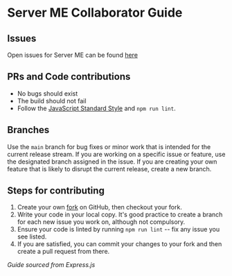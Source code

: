 # Server ME Collaborator Guide

## Issues

Open issues for Server ME can be found [here](https://github.com/ryanvmai/ServerME/issues)

## PRs and Code contributions

- No bugs should exist
- The build should not fail
- Follow the [JavaScript Standard Style](http://standardjs.com/) and `npm run lint`.

## Branches

Use the `main` branch for bug fixes or minor work that is intended for the
current release stream.
If you are working on a specific issue or feature, use the designated branch assigned in the issue. If you are creating your own feature that is likely to disrupt the current release, create a new branch.

## Steps for contributing

1. Create your own [fork](https://github.com/ryanvmai/ServerME) on GitHub, then
   checkout your fork.
2. Write your code in your local copy. It's good practice to create a branch for
   each new issue you work on, although not compulsory.
3. Ensure your code is linted by running `npm run lint` -- fix any issue you
   see listed.
4. If you are satisfied, you can commit your changes to your fork and then create
   a pull request from there.

_Guide sourced from Express.js_
